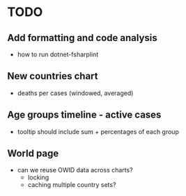 # TODO

## Add formatting and code analysis
- how to run dotnet-fsharplint

## New countries chart
- deaths per cases (windowed, averaged)

## Age groups timeline - active cases
- tooltip should include sum + percentages of each group

## World page

- can we reuse OWID data across charts?
    - locking
    - caching multiple country sets?
